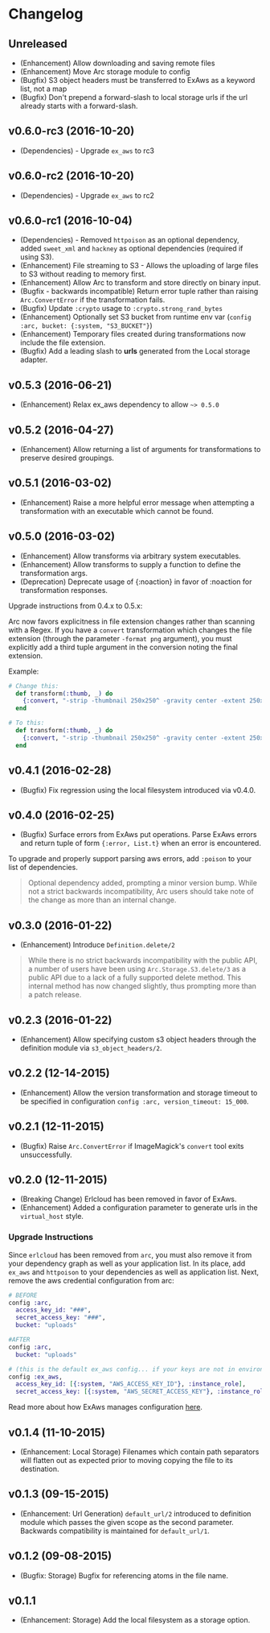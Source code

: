 # Changelog

## Unreleased
  * (Enhancement) Allow downloading and saving remote files
  * (Enhancement) Move Arc storage module to config
  * (Bugfix) S3 object headers must be transferred to ExAws as a keyword list, not a map
  * (Bugfix) Don't prepend a forward-slash to local storage urls if the url already starts with a forward-slash.

## v0.6.0-rc3 (2016-10-20)
  * (Dependencies) - Upgrade `ex_aws` to rc3

## v0.6.0-rc2 (2016-10-20)
  * (Dependencies) - Upgrade `ex_aws` to rc2

## v0.6.0-rc1 (2016-10-04)
  * (Dependencies) - Removed `httpoison` as an optional dependency, added `sweet_xml` and `hackney` as optional dependencies (required if using S3).
  * (Enhancement) File streaming to S3 - Allows the uploading of large files to S3 without reading to memory first.
  * (Enhancement) Allow Arc to transform and store directly on binary input.
  * (Bugfix - backwards incompatible) Return error tuple rather than raising `Arc.ConvertError` if the transformation fails.
  * (Bugfix) Update `:crypto` usage to `:crypto.strong_rand_bytes`
  * (Enhancement) Optionally set S3 bucket from runtime env var  (`config :arc, bucket: {:system, "S3_BUCKET"}`)
  * (Enhancement) Temporary files created during transformations now include the file extension.
  * (Bugfix) Add a leading slash to **urls** generated from the Local storage adapter.

## v0.5.3 (2016-06-21)
  * (Enhancement) Relax ex_aws dependency to allow `~> 0.5.0`

## v0.5.2 (2016-04-27)
  * (Enhancement) Allow returning a list of arguments for transformations to preserve desired groupings.

## v0.5.1 (2016-03-02)
  * (Enhancement) Raise a more helpful error message when attempting a transformation with an executable which cannot be found.

## v0.5.0 (2016-03-02)
  * (Enhancement) Allow transforms via arbitrary system executables.
  * (Enhancement) Allow transforms to supply a function to define the transformation args.
  * (Deprecation) Deprecate usage of {:noaction} in favor of :noaction for transformation responses.

Upgrade instructions from 0.4.x to 0.5.x:

Arc now favors explicitness in file extension changes rather than scanning with a Regex.  If you have a `convert` transformation which changes the file extension (through the parameter `-format png` argument), you must explicitly add a third tuple argument in the conversion noting the final extension.

Example:

```elixir
# Change this:
  def transform(:thumb, _) do
    {:convert, "-strip -thumbnail 250x250^ -gravity center -extent 250x250 -format png"}
  end

# To this:
  def transform(:thumb, _) do
    {:convert, "-strip -thumbnail 250x250^ -gravity center -extent 250x250 -format png", :png} #<--- Note the third tuple argument with the output file extension
  end
```


## v0.4.1 (2016-02-28)
  * (Bugfix) Fix regression using the local filesystem introduced via v0.4.0.

## v0.4.0 (2016-02-25)
  * (Bugfix) Surface errors from ExAws put operations.  Parse ExAws errors and return tuple of form `{:error, List.t}` when an error is encountered.

To upgrade and properly support parsing aws errors, add `:poison` to your list of dependencies.

> Optional dependency added, prompting a minor version bump.  While not a strict backwards incompatibility, Arc users should take note of the change as more than an internal change.

## v0.3.0 (2016-01-22)
  * (Enhancement) Introduce `Definition.delete/2`

> While there is no strict backwards incompatibility with the public API, a number of users have been using `Arc.Storage.S3.delete/3` as a public API due to a lack of a fully supported delete method.  This internal method has now changed slightly, thus prompting more than a patch release.

## v0.2.3 (2016-01-22)
  * (Enhancement) Allow specifying custom s3 object headers through the definition module via `s3_object_headers/2`.

## v0.2.2 (12-14-2015)
  * (Enhancement) Allow the version transformation and storage timeout to be specified in configuration `config :arc, version_timeout: 15_000`.

## v0.2.1 (12-11-2015)
  * (Bugfix) Raise `Arc.ConvertError` if ImageMagick's `convert` tool exits unsuccessfully.

## v0.2.0 (12-11-2015)
  * (Breaking Change) Erlcloud has been removed in favor of ExAws.
  * (Enhancement) Added a configuration parameter to generate urls in the `virtual_host` style.

### Upgrade Instructions
Since `erlcloud` has been removed from `arc`, you must also remove it from your dependency graph as well as your application list. In its place, add `ex_aws` and `httpoison` to your dependencies as well as application list. Next, remove the aws credential configuration from arc:

```elixir
# BEFORE
config :arc,
  access_key_id: "###",		
  secret_access_key: "###",		
  bucket: "uploads"

#AFTER
config :arc,
  bucket: "uploads"

# (this is the default ex_aws config... if your keys are not in environment variables you can override it here)
config :ex_aws,
  access_key_id: [{:system, "AWS_ACCESS_KEY_ID"}, :instance_role],
  secret_access_key: [{:system, "AWS_SECRET_ACCESS_KEY"}, :instance_role]
```

Read more about how ExAws manages configuration [here](https://github.com/CargoSense/ex_aws).

## v0.1.4 (11-10-2015)
  * (Enhancement: Local Storage) Filenames which contain path separators will flatten out as expected prior to moving copying the file to its destination.

## v0.1.3 (09-15-2015)

  * (Enhancement: Url Generation) `default_url/2` introduced to definition module which passes the given scope as the second parameter.  Backwards compatibility is maintained for `default_url/1`.

## v0.1.2 (09-08-2015)

  * (Bugfix: Storage) Bugfix for referencing atoms in the file name.

## v0.1.1

  * (Enhancement: Storage) Add the local filesystem as a storage option.
